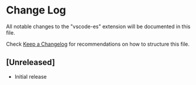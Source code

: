# Change Log
All notable changes to the "vscode-es" extension will be documented in this file.

Check [Keep a Changelog](http://keepachangelog.com/) for recommendations on how to structure this file.

## [Unreleased]
- Initial release